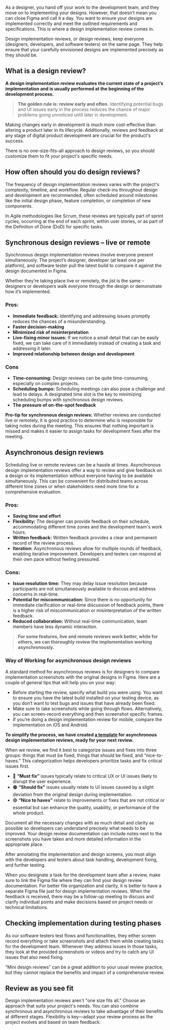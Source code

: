 As a designer, you hand off your work to the development team, and they move on to implementing your designs. However, that doesn’t mean you can close Figma and call it a day. You want to ensure your designs are implemented correctly and meet the outlined requirements and specifications. This is where a design implementation review comes in. 

Design implementation reviews, or design reviews, keep everyone (designers, developers, and software testers) on the same page. They help ensure that your carefully envisioned designs are implemented precisely as they should be.


## What is a design review?

**A design implementation review evaluates the current state of a project’s implementation and is usually performed at the beginning of the development process.**


> **The golden rule is: review early and often.** Identifying potential bugs and UI issues early in the process reduces the chance of major problems going unnoticed until later in development. 

Making changes early in development is much more cost-effective than altering a product later in its lifecycle. Additionally, reviews and feedback at any stage of digital product development are crucial for the product's success.

There is no one-size-fits-all approach to design reviews, so you should customize them to fit your project's specific needs.


## How often should you do design reviews?

The frequency of design implementation reviews varies with the project's complexity, timeline, and workflow. Regular check-ins throughout design and development are recommended, often scheduled around milestones like the initial design phase, feature completion, or completion of new components. 

In Agile methodologies like Scrum, these reviews are typically part of sprint cycles, occurring at the end of each sprint, within user stories, or as part of the Definition of Done (DoD) for specific tasks.


## Synchronous design reviews – live or remote

Synchronous design implementation reviews involve everyone present simultaneously. The project’s designer, developer (at least one per platform), and software tester pull the latest build to compare it against the design documented in Figma. 

Whether they’re taking place live or remotely, the jist is the same – designers or developers walk everyone through the design or demonstrate how it’s implemented. 


### Pros:

* **Immediate feedback:** Identifying and addressing issues promptly reduces the chances of a misunderstanding.
* **Faster decision-making**
* **Minimized risk of misinterpretation**
* **Live-fixing minor issues:** If we notice a small detail that can be easily fixed, we can take care of it immediately instead of creating a task and addressing it later.
* **Improved relationship between design and development**


### Cons

* **Time-consuming:** Design reviews can be quite time-consuming, especially on complex projects.
* **Scheduling bumps:** Scheduling meetings can also pose a challenge and lead to delays. A designated time slot is the key to minimizing scheduling bumps with synchronous design reviews.
* **The pressure of on-the-spot feedback**

**Pro-tip for synchronous design reviews:** Whether reviews are conducted live or remotely, it is good practice to determine who is responsible for taking notes during the meeting. This ensures that nothing important is missed and makes it easier to assign tasks for development fixes after the meeting.


## Asynchronous design reviews

Scheduling live or remote reviews can be a hassle at times. Asynchronous design implementation reviews offer a way to review and give feedback on a design or its implementation without everyone having to be available simultaneously. This can be convenient for distributed teams across different time zones or when stakeholders need more time for a comprehensive evaluation.


### Pros:

* **Saving time and effort**
* **Flexibility:** The designer can provide feedback on their schedule, accommodating different time zones and the development team's work hours.
* **Written feedback:** Written feedback provides a clear and permanent record of the review process. 
* **Iteration:** Asynchronous reviews allow for multiple rounds of feedback, enabling iterative improvement. Developers and testers can respond at their own pace without feeling pressured.


### Cons:

* **Issue resolution time:** They may delay issue resolution because participants are not simultaneously available to discuss and address concerns in real-time.
* **Potential for miscommunication:** Since there is no opportunity for immediate clarification or real-time discussion of feedback points, there is a higher risk of miscommunication or misinterpretation of the written feedback.
* **Reduced collaboration:** Without real-time communication, team members have less dynamic interaction.

> **For some features, live and remote reviews work better, while for others, we can thoroughly review the implementation working asynchronously.**



### Way of Working for asynchronous design reviews

A standard method for asynchronous reviews is for designers to compare implementation screenshots with the original designs in Figma. Here are a couple of general tips that will help you on your way:



* Before starting the review, specify what build you were using. You want to ensure you have the latest build installed on your testing device, as you don’t want to test bugs and issues that have already been fixed. 
* Make sure to take screenshots while going through flows. Alternatively, you can screen-record everything and then screenshot specific frames. 
* If you’re doing a design implementation review for mobile, compare the implementation on iOS and Android.

**To simplify the process, we have created [a template](https://www.figma.com/community/file/989816442007169817/Design-Implementation-review-template) for asynchronous design implementation reviews, ready for your next review.**

When we review, we find it best to categorize issues and fixes into three groups: things that must be fixed, things that should be fixed, and “nice-to-haves.” This categorization helps developers prioritize tasks and fix critical issues first.



* 🔴 **“Must fix”** issues typically relate to critical UX or UI issues likely to disrupt the user experience.
* 🟠 **“Should fix”** issues usually relate to UI issues caused by a slight deviation from the original design during implementation.
* 🟢 **“Nice to haves”** relate to improvements or fixes that are not critical or essential but can enhance the quality, usability, or performance of the whole product.

Document all the necessary changes with as much detail and clarity as possible so developers can understand precisely what needs to be improved. Your design review documentation can include notes next to the screenshots you have taken and more detailed information in the appropriate place.


After annotating the implementation and design screens, you must align with the developers and testers about task handling, development fixing, and further testing. 

When you designate a task for the development team after a review, make sure to link the Figma file where they can find your design review documentation. For better file organization and clarity, it is better to have a separate Figma file just for design implementation reviews. When the feedback is received, there may be a follow-up meeting to discuss and clarify individual points and make decisions based on project needs or technical limitations.


## Checking implementation during testing phases

As our software testers test flows and functionalities, they either screen record everything or take screenshots and attach them while creating tasks for the development team. Whenever they address issues in those tasks, they look at the provided screenshots or videos and try to catch any UI issues that also need fixing.

“Mini design reviews” can be a great addition to your usual review practice, but they cannot replace the benefits and impact of a comprehensive review.


## Review as you see fit

Design implementation reviews aren't "one size fits all." Choose an approach that suits your project's needs. You can also combine synchronous and asynchronous reviews to take advantage of their benefits at different stages. Flexibility is key—adapt your review process as the project evolves and based on team feedback.
